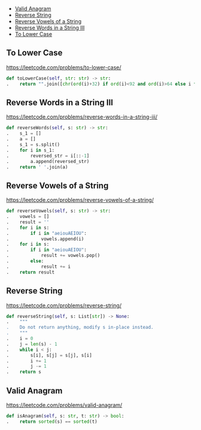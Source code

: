 + [Valid Anagram](#valid-anagram)
+ [Reverse String](#reverse-string)
+ [Reverse Vowels of a String](#reverse-vowels-of-a-string)
+ [Reverse Words in a String III](#reverse-words-in-a-string-iii)
+ [To Lower Case](#to-lower-case)
<!-----solution----->

## To Lower Case

https://leetcode.com/problems/to-lower-case/

```python
def toLowerCase(self, str: str) -> str:
.    return "".join([chr(ord(i)+32) if ord(i)<92 and ord(i)>64 else i for i in str])
```

## Reverse Words in a String III

https://leetcode.com/problems/reverse-words-in-a-string-iii/

```python
def reverseWords(self, s: str) -> str:
.    s_1 = []
.    a = []
.    s_1 = s.split()
.    for i in s_1:
.        reversed_str = i[::-1]
.        a.append(reversed_str)
.    return ' '.join(a)
```

## Reverse Vowels of a String

https://leetcode.com/problems/reverse-vowels-of-a-string/

```python
def reverseVowels(self, s: str) -> str:
.    vowels = []
.    result = ''
.    for i in s:
.        if i in "aeiouAEIOU":
.            vowels.append(i)
.    for i in s:
.        if i in "aeiouAEIOU":
.            result += vowels.pop()
.        else:
.            result += i
.    return result
```

## Reverse String

https://leetcode.com/problems/reverse-string/

```python
def reverseString(self, s: List[str]) -> None:
.    """
.    Do not return anything, modify s in-place instead.
.    """
.    i = 0
.    j = len(s) - 1
.    while i < j:
.        s[i], s[j] = s[j], s[i]
.        i += 1
.        j -= 1
.    return s
```

## Valid Anagram

https://leetcode.com/problems/valid-anagram/

```python
def isAnagram(self, s: str, t: str) -> bool:
.    return sorted(s) == sorted(t)
```